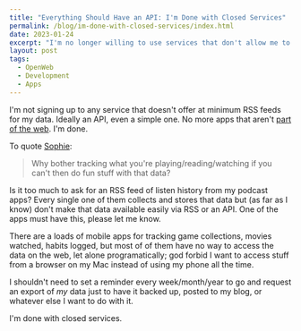 ```yaml
---
title: "Everything Should Have an API: I'm Done with Closed Services"
permalink: /blog/im-done-with-closed-services/index.html
date: 2023-01-24
excerpt: "I'm no longer willing to use services that don't allow me to access my data via an API or RSS"
layout: post
tags:
  - OpenWeb
  - Development
  - Apps
---
```


I'm not signing up to any service that doesn't offer at minimum RSS feeds for my data. Ideally an API, even a simple one. No more apps that aren't [part of the web](https://www.jwz.org/blog/2022/11/psa-do-not-use-services-that-hate-the-internet/). I'm done.

To quote [Sophie](https://localghost.dev/blog/everything-should-have-an-api-adventures-in-trying-to-automate-stuff/):

> Why bother tracking what you're playing/reading/watching if you can't then do fun stuff with that data? 

Is it too much to ask for an RSS feed of listen history from my podcast apps? Every single one of them collects and stores that data but (as far as I know) don't make that data available easily via RSS or an API. One of the apps must have this, please let me know.

There are a loads of mobile apps for tracking game collections, movies watched, habits logged, but most of of them have no way to access the data on the web, let alone programatically; god forbid I want to access stuff from a browser on my Mac instead of using my phone all the time.

I shouldn't need to set a reminder every week/month/year to go and request an export of _my_ data just to have it backed up, posted to my blog, or whatever else I want to do with it.

I'm done with closed services.
